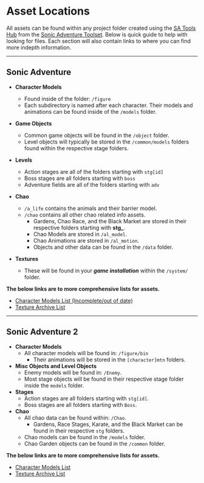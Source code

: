 # Asset Locations

All assets can be found within any project folder created using the [SA Tools Hub](https://github.com/X-Hax/sa_tools/wiki/SA-Tools-Hub) from the [Sonic Adventure Toolset](https://github.com/X-Hax/sa_tools/wiki). Below is quick guide to help with looking for files. Each section will also contain links to where you can find more indepth information.

---

## Sonic Adventure
- **Character Models**
	- Found inside of the folder: `/figure`
	- Each subdirectory is named after each character. Their models and animations can be found inside of the `/models` folder.
- **Game Objects**
	- Common game objects will be found in the `/object` folder.
	- Level objects will typically be stored in the `/common/models` folders found within the respective stage folders.
- **Levels**
	- Action stages are all of the folders starting with `stg[id]`
	- Boss stages are all folders starting with `boss`
	- Adventure fields are all of the folders starting with `adv`
- **Chao**
	- `/a_life` contains the animals and their barrier model.
	- `/chao` contains all other chao related info assets.
		- Gardens, Chao Race, and the Black Market are stored in their respective folders starting with **stg_**.
		- Chao Models are stored in `/al_model`.
		- Chao Animations are stored in `/al_motion`.
		- Objects and other data can be found in the `/data` folder.

- **Textures**
	- These will be found in your ***game installation*** within the `/system/` folder.

**The below links are to more comprehensive lists for assets.**

- [Character Models List (Incomplete/out of date)](http://info.sonicretro.org/SCHG:Sonic_Adventure_DX:_PC/CHRMODELS.DLL)
- [Texture Archive List](https://github.com/X-Hax/SADXModdingGuide/wiki/List-of-PVMs)

---

## Sonic Adventure 2
- **Character Models**
	- All character models will be found in: `/figure/bin`
		- Their animations will be stored in the `[character]mtn` folders.
- **Misc Objects and Level Objects**
	- Enemy models will be found in: `/Enemy`.
	- Most stage objects will be found in their respective stage folder inside the `models` folder.
- **Stages**
	- Action stages are all folders starting with `stg[id]`.
	- Boss stages are all folders starting with `Boss`.
- **Chao**
	- All chao data can be found within: `/Chao`.
		- Gardens, Race Stages, Karate, and the Black Market can be found in their respective `stg` folders.
	- Chao models can be found in the `/models` folder.
	- Chao Garden objects can be found in the `/common` folder.

**The below links are to more comprehensive lists for assets.**

- [Character Models List](http://info.sonicretro.org/SCHG:Sonic_Adventure_2/Model_Files)
- [Texture Archive List](http://info.sonicretro.org/SCHG:Sonic_Adventure_2/Textures)